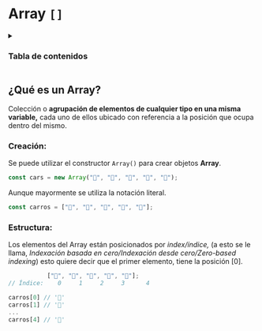 # Array `[]`

<details align="left">
  <summary>
    <h3>Tabla de contenidos</h3>
  </summary>

<ul>
  <li><a href="#qué-es-un-array">Descripción</a></li>
  <li><a href="./methods">Métodos</a></li>
</ul>
</details>

## ¿Qué es un Array?

Colección o **agrupación de elementos de cualquier tipo en una misma variable,** cada uno de ellos ubicado con referencia a la posición que ocupa dentro del mismo.

### Creación:

Se puede utilizar el constructor `Array()` para crear objetos **Array**.

```js
const cars = new Array("🚗", "🚓", "🚕", "🚐", "🚛");
```

Aunque mayormente se utiliza la notación literal.

```js
const carros = ["🚗", "🚓", "🚕", "🚐", "🚛"];
```

### Estructura:

Los elementos del Array están posicionados por _index/índice,_ (a esto se le llama, _Indexación basada en cero/Indexación desde cero/Zero-based indexing_) esto quiere decir que el primer elemento, tiene la posición [0].

```js
           ["🚗", "🚓", "🚕", "🚐", "🚛"];
// Índice:    0     1     2     3      4

carros[0] // '🚗'
carros[1] // '🚓'
...
carros[4] // '🚛'
```
